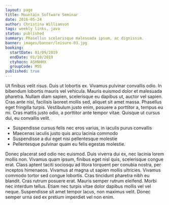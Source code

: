 ```yaml
---
layout: page
title: Mountain Software Seminar
date: 2016-05-24
author: Christina Williamson
tags: weekly links, java
status: published
summary: Phasellus scelerisque malesuada ipsum, ac dignissim.
banner: images/banner/leisure-03.jpg
booking:
  startDate: 01/09/2019
  endDate: 01/10/2019
  ctyhocn: ASHNHHX
  groupCode: MSS
published: true
---
```

Ut finibus velit risus. Duis ut lobortis ex. Vivamus pulvinar convallis odio. In bibendum lobortis mauris vel vehicula. Mauris euismod dolor et malesuada pharetra. Nullam diam sapien, scelerisque eu dapibus ut, auctor vel sapien. Cras ante nisl, facilisis laoreet mollis sed, aliquet sit amet massa. Phasellus eget fringilla turpis. Vestibulum justo enim, posuere a porttitor a, tempus eu mi. Cras mattis justo odio, a porttitor ante tempor vitae. Quisque ut cursus dui, eu convallis velit.

* Suspendisse cursus felis nec eros varius, in iaculis purus convallis
* Maecenas iaculis justo quis arcu lacinia commodo
* Suspendisse a dui eget nisi pellentesque molestie
* Pellentesque pulvinar quam eu felis egestas molestie.

Donec placerat sed odio nec euismod. Duis viverra dui ex, nec lacinia lorem mollis non. Vivamus quam ipsum, finibus eget nisl quis, scelerisque congue erat. Class aptent taciti sociosqu ad litora torquent per conubia nostra, per inceptos himenaeos. Vivamus at magna ut sapien mollis ultricies. Vivamus commodo tortor sed congue lobortis. Cras tincidunt pharetra nibh eu blandit. Cras rutrum posuere erat. Mauris semper rutrum eleifend. Morbi nec interdum tellus. Etiam nec turpis vitae dolor dapibus mollis vel vel neque. Suspendisse sit amet tempor lacus, non maximus velit. Donec semper urna sed ex pretium imperdiet vel non enim.
